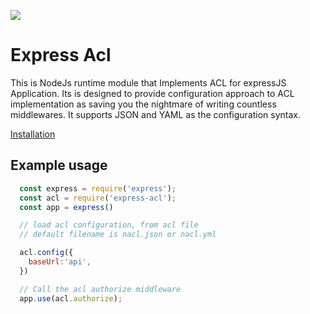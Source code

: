 ![](/images/constable.jpg)

# Express Acl

This is NodeJs runtime module that Implements ACL for expressJS Application. Its is designed to provide configuration approach to ACL implementation as saving you the nightmare of writing countless middlewares. It supports JSON and YAML as the configuration syntax.

[Installation](/documentation/getting-started/#installation)

## Example usage

```javascript
  const express = require('express');
  const acl = require('express-acl');
  const app = express()

  // load acl configuration, from acl file
  // default filename is nacl.json or nacl.yml

  acl.config({
    baseUrl:'api',
  })

  // Call the acl authorize middleware
  app.use(acl.authorize);


```
